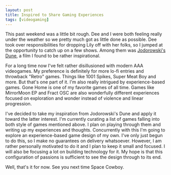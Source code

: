 ```yaml
---
layout: post
title: Inspired to Share Gaming Experiences
tags: [videogaming]
---
```


This past weekend was a little bit rough. Dee and I were both feeling really under the weather so we pretty
  much got as little done as possible.  Dee took over responsibilities for dropping Lily off with her folks,
  so I jumped at the opportunity to catch up on a few shows.  Among them was [Jodorowski's Dune](http://www.jodorowskysdune.com/),
  a film I found to be rather inspirational.

For a long time now I've felt rather disillusioned with modern AAA videogames.  My preference is definitely
  for more lo-fi entries and throwback "Retro" games.  Things like 1001 Spikes, Super Meat Boy and more.
  But that's one part of it.  I'm also really intrigued by experience-based games.  Gone Home is one of my
  favorite games of all time.  Games like MirrorMoon EP and Fract OSC are also wonderfully different experiences
  focused on exploration and wonder instead of violence and linear progression.

I've decided to take my inspiration from Jodorowski's Dune and apply it toward the latter interest.  I'm
  currently curating a list of games falling into both style of games mentioned above.  I plan on playing
  through them and writing up my experiences and thoughts.  Concurrently with this I'm going to explore an
  experience-based game design of my own.  I've only just begun to do this, so I make no guarantees on delivery
  whatsoever.  However, I am rather personally motivated to do it and I plan to keep it small and focused.
  I will also be focusing a lot on building technology for it.  My hope is that this configuration of passions
  is sufficient to see the design through to its end.

Well, that's it for now.
See you next time Space Cowboy.